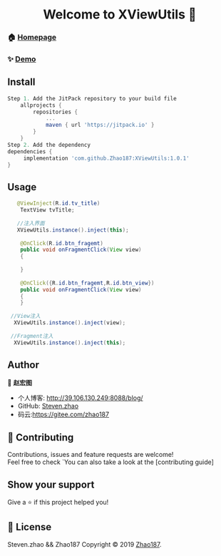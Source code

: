 
<h1 align="center">Welcome to XViewUtils 👋</h1>

### 🏠 [Homepage](https://jitpack.io/#Zhao187/XViewUtils/1.0.0)
### ✨ [Demo](https://github.com/Zhao187/XViewUtils/tree/master/app)
## Install

```groovy
Step 1. Add the JitPack repository to your build file
	allprojects {
		repositories {
			...
			maven { url 'https://jitpack.io' }
		}
	}
Step 2. Add the dependency
dependencies {
	 implementation 'com.github.Zhao187:XViewUtils:1.0.1'
}
```
## Usage

```java
   @ViewInject(R.id.tv_title)
    TextView tvTitle;
    
   //注入界面
   XViewUtils.instance().inject(this);
   
    @OnClick(R.id.btn_fragemt)
    public void onFragmentClick(View view)
    {
      
    }
     
    @OnClick({R.id.btn_fragemt,R.id.btn_view})
    public void onFragmentClick(View view)
    {
    }
   
 //View注入
  XViewUtils.instance().inject(view);
  
 //Fragment注入
  XViewUtils.instance().inject(this);
```


## Author

👤 **赵宏图**

* 个人博客: http://39.106.130.249:8088/blog/
* GitHub: [Steven.zhao](https://github.com/Zhao187)
* 码云:https://gitee.com/zhao187

## 🤝 Contributing

Contributions, issues and feature requests are welcome!<br />Feel free to check `You can also take a look at the [contributing guide]

## Show your support

Give a ⭐️ if this project helped you!


## 📝 License

Steven.zhao && Zhao187
Copyright © 2019 [Zhao187](https://github.com/Zhao187).<br />

